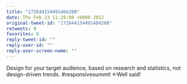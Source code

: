 ```yaml
---
title: "172644154491404288"
date: Thu Feb 23 11:29:08 +0000 2012
original-tweet-id: "172644154491404288"
retweets: 0
favorites: 0
reply-tweet-id: ""
reply-user-id: ""
reply-user-screen-name: ""
---
```

Design for your target audience, based on research and statistics, not design-driven trends. #responsivesummit &lt;-Well said!
